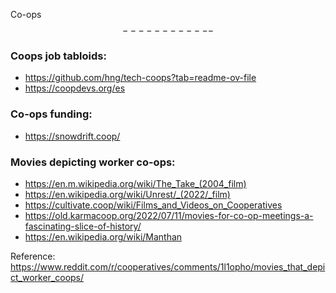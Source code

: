 Co-ops
$$------------$$

### Coops job tabloids:
* https://github.com/hng/tech-coops?tab=readme-ov-file
* https://coopdevs.org/es

### Co-ops funding:
* https://snowdrift.coop/

### Movies depicting worker co-ops:
* https://en.m.wikipedia.org/wiki/The_Take_(2004_film)
* https://en.wikipedia.org/wiki/Unrest/_(2022/_film)
* https://cultivate.coop/wiki/Films_and_Videos_on_Cooperatives
* https://old.karmacoop.org/2022/07/11/movies-for-co-op-meetings-a-fascinating-slice-of-history/
* https://en.wikipedia.org/wiki/Manthan

Reference:
https://www.reddit.com/r/cooperatives/comments/1l1opho/movies_that_depict_worker_coops/